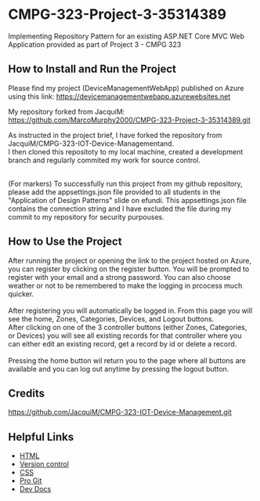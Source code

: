 # CMPG-323-Project-3-35314389
Implementing Repository Pattern for an existing ASP.NET Core MVC Web Application provided as part of Project 3 - CMPG 323 <br />
## How to Install and Run the Project
Please find my project (DeviceManagementWebApp) published on Azure using this link: https://devicemanagementwebapp.azurewebsites.net <br />


My repository forked from JacquiM: https://github.com/MarcoMurphy2000/CMPG-323-Project-3-35314389.git <br />

As instructed in the project brief, I have forked the repository from JacquiM/CMPG-323-IOT-Device-Managementand. <br />
I then cloned this repositoty to my local machine, created a development branch and regularly commited my work for source control. <br /><br />

(For markers) To successfully run this project from my github repository, please add the appsettings.json file provided to all students in the "Application of Design Patterns" slide on efundi. This appsettings.json file contains the connection string and I have excluded the file during my commit to my repository for security purpouses.  <br />

## How to Use the Project
After running the project or opening the link to the project hosted on Azure, you can register by clicking on the register button. You will be prompted to register with your email and a strong password. You can also choose weather or not to be remembered to make the logging in prcocess much quicker. <br /><br />
After registering you will automatically be logged in. From this page you will see the home, Zones, Categories, Devices, and Logout buttons. <br />
After clicking on one of the 3 controller buttons (either Zones, Categories, or Devices) you will see all existing records for that controller where you can either edit an existing record, get a record by id or delete a record. <br /><br />
Pressing the home button wil return you to the page where all buttons are available and you can log out anytime by pressing the logout button. <br />

## Credits
https://github.com/JacquiM/CMPG-323-IOT-Device-Management.git

## Helpful Links
* [HTML](https://developer.mozilla.org/en-US/docs/Web/HTML)
* [Version control](https://en.wikipedia.org/wiki/Version_control)
* [CSS](https://developer.mozilla.org/en-US/docs/Web/CSS)
* [Pro Git](https://git-scm.com/book/en/v2)
* [Dev Docs](https://devdocs.io)

